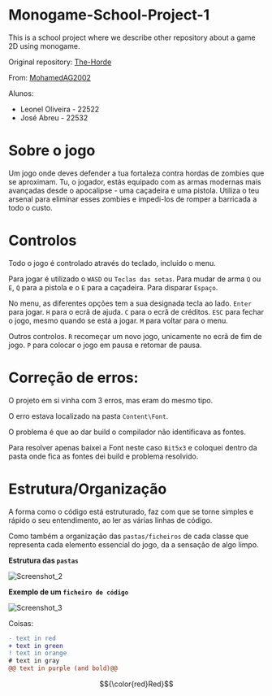 # Monogame-School-Project-1
This is a school project where we describe other repository about a game 2D using monogame.

Original repository: [The-Horde](https://github.com/MohamedAG2002/The-Horde)

From: [MohamedAG2002](https://github.com/MohamedAG2002) 

Alunos:
* Leonel Oliveira - 22522
* José Abreu - 22532

# Sobre o jogo

Um jogo onde deves defender a tua fortaleza contra hordas de zombies que se aproximam. Tu, o jogador, estás equipado com as armas modernas mais avançadas desde o apocalipse - uma caçadeira e uma pistola. Utiliza o teu arsenal para eliminar esses zombies e impedi-los de romper a barricada a todo o custo.

# Controlos

Todo o jogo é controlado através do teclado, incluído o menu.

Para jogar é utilizado o `WASD` ou `Teclas das setas`. Para mudar de arma `Q` ou `E`, `Q` para a pistola e o `E` para a caçadeira. Para disparar `Espaço`.

No menu, as diferentes opções tem a sua designada tecla ao lado. `Enter` para jogar. `H` para o ecrã de ajuda. `C` para o ecrã de créditos. `ESC` para fechar o jogo, mesmo quando se está a jogar. `M` para voltar para o menu. 

Outros controlos. `R` recomeçar um novo jogo, unicamente no ecrã de fim de jogo. `P` para colocar o jogo em pausa e retomar de pausa.

# Correção de erros:

O projeto em si vinha com 3 erros, mas eram do mesmo tipo.

O erro estava localizado na pasta `Content\Font`.

O problema é que ao dar build o compilador não identificava as fontes.

Para resolver apenas baixei a Font neste caso `Bit5x3` e coloquei dentro da pasta onde fica as fontes dei build e problema resolvido.

# Estrutura/Organização

A forma como o código está estruturado, faz com que se torne simples e rápido o seu entendimento, ao ler as várias linhas de código.

Como também a organização das `pastas/ficheiros` de cada classe que representa cada elemento essencial do jogo, da a sensação de algo limpo.

<strong>Estrutura das `pastas`</strong>

![Screenshot_2](https://github.com/Vulpix98/Monogame-School-Project-1/assets/75589500/1b1eba02-8157-4d9e-9681-0706071ef994)

<strong>Exemplo de um `ficheiro de código`</strong>

![Screenshot_3](https://github.com/Vulpix98/Monogame-School-Project-1/assets/75589500/a61e14c9-600a-4c74-8f5c-678a194a77e4)


Coisas:
```diff
- text in red
+ text in green
! text in orange
# text in gray
@@ text in purple (and bold)@@
```
$${\color{red}Red}$$
